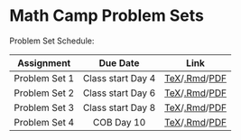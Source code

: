 # Math Camp Problem Sets 

Problem Set Schedule: 

| Assignment    | Due Date         |Link         |
| ------------- |:----------------:|-------------| 
|Problem Set 1  | Class start Day 4|[TeX](updated-pset-1.tex)/[.Rmd](updated-pset-1-RMD.Rmd)/[PDF](updated-pset-1.pdf)|
|Problem Set 2  | Class start Day 6|[TeX](updated-pset-2.tex)/[.Rmd](updated-pset-1-RMD.Rmd)/[PDF](updated-pset-2.pdf)|
|Problem Set 3  | Class start Day 8|[TeX](updated-pset-3.tex)/[.Rmd](updated-pset-3-RMD.Rmd)/[PDF](updated-pset-3.pdf)|
|Problem Set 4  | COB Day 10|[TeX](updated-pset-4.tex)/[.Rmd](updated-pset-4-RMD.Rmd)/[PDF](updated-pset-4.pdf)|          


